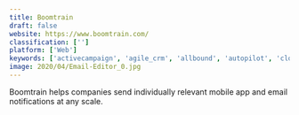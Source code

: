 ```yaml
---
title: Boomtrain
draft: false 
website: https://www.boomtrain.com/
classification: ['']
platform: ['Web']
keywords: ['activecampaign', 'agile_crm', 'allbound', 'autopilot', 'cloudbeds', 'computer_market_research', 'emailoctopus', 'hotelfriend', 'linktrust', 'little_hotelier', 'lodgify', 'marketing_optimizer', 'salesforce_marketing_cloud', 'salsify', 'smoobu', 'zift_solutions']
image: 2020/04/Email-Editor_0.jpg
---
```

Boomtrain helps companies send individually relevant mobile app and email notifications at any scale.